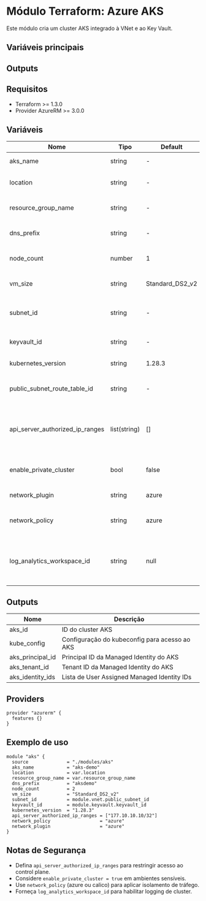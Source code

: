 # Módulo Terraform: Azure AKS

Este módulo cria um cluster AKS integrado à VNet e ao Key Vault.

## Variáveis principais

## Outputs

## Requisitos
- Terraform >= 1.3.0
- Provider AzureRM >= 3.0.0

## Variáveis
| Nome                 | Tipo      | Default           | Descrição                                 |
|----------------------|-----------|-------------------|--------------------------------------------|
| aks_name             | string    | -                 | Nome do cluster AKS                        |
| location             | string    | -                 | Localização do recurso Azure               |
| resource_group_name  | string    | -                 | Nome do Resource Group                     |
| dns_prefix           | string    | -                 | Prefixo DNS para o AKS                     |
| node_count           | number    | 1                 | Quantidade de nós do cluster               |
| vm_size              | string    | Standard_DS2_v2   | Tamanho da VM dos nós                      |
| subnet_id            | string    | -                 | ID da subnet da VNet para o AKS            |
| keyvault_id          | string    | -                 | ID do Key Vault para secrets               |
| kubernetes_version   | string    | 1.28.3            | Versão do Kubernetes                       |
| public_subnet_route_table_id | string | -             | ID da route table da subnet pública        |
| api_server_authorized_ip_ranges | list(string) | []  | IPs/CIDRs permitidos no API Server (restrinja em prod) |
| enable_private_cluster | bool | false | Habilita private cluster (API interna) |
| network_plugin        | string | azure | Plugin de rede (azure|kubenet) |
| network_policy        | string | azure | Network policy provider (azure|calico) |
| log_analytics_workspace_id | string | null | ID de workspace existente para logging (OMS) |

## Outputs
| Nome         | Descrição                                      |
|--------------|------------------------------------------------|
| aks_id       | ID do cluster AKS                              |
| kube_config  | Configuração do kubeconfig para acesso ao AKS  |
| aks_principal_id | Principal ID da Managed Identity do AKS     |
| aks_tenant_id    | Tenant ID da Managed Identity do AKS        |
| aks_identity_ids | Lista de User Assigned Managed Identity IDs |

## Providers
```hcl
provider "azurerm" {
  features {}
}
```

## Exemplo de uso
```hcl
module "aks" {
  source              = "./modules/aks"
  aks_name            = "aks-demo"
  location            = var.location
  resource_group_name = var.resource_group_name
  dns_prefix          = "aksdemo"
  node_count          = 2
  vm_size             = "Standard_DS2_v2"
  subnet_id           = module.vnet.public_subnet_id
  keyvault_id         = module.keyvault.keyvault_id
  kubernetes_version  = "1.28.3"
  api_server_authorized_ip_ranges = ["177.10.10.10/32"]
  network_policy                  = "azure"
  network_plugin                  = "azure"
}
```

## Notas de Segurança
- Defina `api_server_authorized_ip_ranges` para restringir acesso ao control plane.
- Considere `enable_private_cluster = true` em ambientes sensíveis.
- Use `network_policy` (azure ou calico) para aplicar isolamento de tráfego.
- Forneça `log_analytics_workspace_id` para habilitar logging de cluster.
